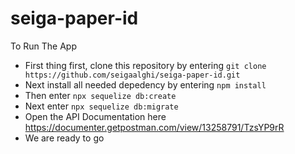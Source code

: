 # seiga-paper-id
To Run The App

- First thing first, clone this repository by entering `git clone https://github.com/seigaalghi/seiga-paper-id.git`
- Next install all needed depedency by entering `npm install`
- Then enter `npx sequelize db:create`
- Next enter `npx sequelize db:migrate`
- Open the API Documentation here https://documenter.getpostman.com/view/13258791/TzsYP9rR
- We are ready to go
